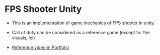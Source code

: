 # FPS Shooter Unity

* This is an implementation of game mechanics of FPS shooter in unity.
* Call of duty can be considered as a reference game (except for the visuals, lol)

* [Reference video in Portfolio](https://www.youtube.com/watch?v=bpzzyHWngUs)
